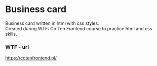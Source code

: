 # Business card
Business card written in html with css styles.  
Created during WTF: Co Ten Frontend course to practice html and css skills. 

### WTF - url
https://cotenfrontend.pl/ 
